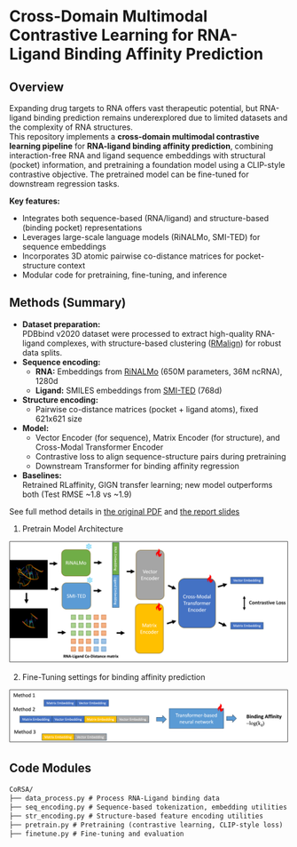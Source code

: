 # Cross-Domain Multimodal Contrastive Learning for RNA-Ligand Binding Affinity Prediction


## Overview

Expanding drug targets to RNA offers vast therapeutic potential, but RNA-ligand binding prediction remains underexplored due to limited datasets and the complexity of RNA structures.  
This repository implements a **cross-domain multimodal contrastive learning pipeline** for **RNA-ligand binding affinity prediction**, combining interaction-free RNA and ligand sequence embeddings with structural (pocket) information, and pretraining a foundation model using a CLIP-style contrastive objective. The pretrained model can be fine-tuned for downstream regression tasks.

**Key features:**
- Integrates both sequence-based (RNA/ligand) and structure-based (binding pocket) representations
- Leverages large-scale language models (RiNALMo, SMI-TED) for sequence embeddings
- Incorporates 3D atomic pairwise co-distance matrices for pocket-structure context
- Modular code for pretraining, fine-tuning, and inference


## Methods (Summary)

- **Dataset preparation:**  
  PDBbind v2020 dataset were processed to extract high-quality RNA-ligand complexes, with structure-based clustering ([RMalign](https://github.com/LinTzuTang/RMalign)) for robust data splits.
- **Sequence encoding:**  
  - **RNA:** Embeddings from [RiNALMo](https://github.com/lbcb-sci/RiNALMo) (650M parameters, 36M ncRNA), 1280d
  - **Ligand:** SMILES embeddings from [SMI-TED](https://github.com/IBM/materials) (768d)
- **Structure encoding:**  
  - Pairwise co-distance matrices (pocket + ligand atoms), fixed 621x621 size  
- **Model:**  
  - Vector Encoder (for sequence), Matrix Encoder (for structure), and Cross-Modal Transformer Encoder
  - Contrastive loss to align sequence-structure pairs during pretraining
  - Downstream Transformer for binding affinity regression
- **Baselines:**  
  Retrained RLaffinity, GIGN transfer learning; new model outperforms both (Test RMSE ~1.8 vs ~1.9)

See full method details in [the original PDF](./docs/Cross-Domain%20Multimodal%20Contrastive%20Learning%20for%20RNA-Ligand%20Binding%20Affinity%20Prediction.pdf) and [the report slides](./docs/RNA-ligand%20binding%20affinity%20prediction%20slides.pdf)

1. Pretrain Model Architecture  

![](./docs/pretrain.png)

2. Fine-Tuning settings for binding affinity prediction  

![](./docs/finetune.png)



## Code Modules

```
CoRSA/
├── data_process.py # Process RNA-Ligand binding data
├── seq_encoding.py # Sequence-based tokenization, embedding utilities
├── str_encoding.py # Structure-based feature encoding utilities
├── pretrain.py # Pretraining (contrastive learning, CLIP-style loss)
├── finetune.py # Fine-tuning and evaluation 
```